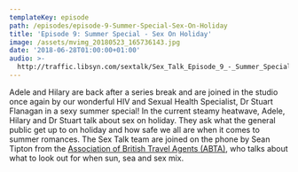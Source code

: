 ```yaml
---
templateKey: episode
path: /episodes/episode-9-Summer-Special-Sex-On-Holiday
title: 'Episode 9: Summer Special - Sex On Holiday'
image: /assets/mvimg_20180523_165736143.jpg
date: '2018-06-28T01:00:00+01:00'
audio: >-
  http://traffic.libsyn.com/sextalk/Sex_Talk_Episode_9_-_Summer_Special_Podcast_Edit.mp3
---
```

Adele and Hilary are back after a series break and are joined in the studio once again by our wonderful HIV and Sexual Health Specialist, Dr Stuart Flanagan in a sexy summer special!
In the current steamy heatwave, Adele, Hilary and Dr Stuart talk about sex on holiday. They ask what the general public get up to on holiday and how safe we all are when it comes to summer romances. The Sex Talk team are joined on the phone by Sean Tipton from the [Association of British Travel Agents (ABTA)](<Travel Advice & Holiday Information - ABTA>), who talks about what to look out for when sun, sea and sex mix.
